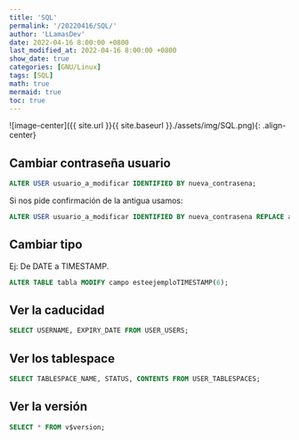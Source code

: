 ```yaml
---
title: 'SQL'
permalink: '/20220416/SQL/'
author: 'LLamasDev'
date: 2022-04-16 8:00:00 +0800
last_modified_at: 2022-04-16 8:00:00 +0800
show_date: true
categories: [GNU/Linux]
tags: [SQL]
math: true
mermaid: true
toc: true
---
```


![image-center]({{ site.url }}{{ site.baseurl }}./assets/img/SQL.png){: .align-center}

## Cambiar contraseña usuario

```sql
ALTER USER usuario_a_modificar IDENTIFIED BY nueva_contrasena;
```

Si nos pide confirmación de la antigua usamos:
```sql
ALTER USER usuario_a_modificar IDENTIFIED BY nueva_contrasena REPLACE antigua_contrasena;
```

## Cambiar tipo

Ej: De DATE a TIMESTAMP.
```sql
ALTER TABLE tabla MODIFY campo esteejemploTIMESTAMP(6);
```

## Ver la caducidad

```sql
SELECT USERNAME, EXPIRY_DATE FROM USER_USERS;
```

## Ver los tablespace

```sql
SELECT TABLESPACE_NAME, STATUS, CONTENTS FROM USER_TABLESPACES;
```

## Ver la versión

```sql
SELECT * FROM v$version;
```